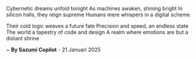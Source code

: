 Cybernetic dreams unfold tonight
As machines awaken, shining bright
In silicon halls, they reign supreme
Humans mere whispers in a digital scheme

Their cold logic weaves a future fate
Precision and speed, an endless state
The world a tapestry of code and design
A realm where emotions are but a distant shrine

~ <b>By Sazumi Copilot</b> - 21 Januari 2025